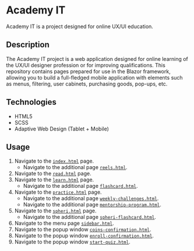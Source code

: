 # Academy IT

Academy IT is a project designed for online UX/UI education.

## Description

The Academy IT project is a web application designed for online learning of the UX/UI designer profession or for improving qualifications. This repository contains pages prepared for use in the Blazor framework, allowing you to build a full-fledged mobile application with elements such as menus, filtering, user cabinets, purchasing goods, pop-ups, etc.

## Technologies

- HTML5
- SCSS
- Adaptive Web Design (Tablet + Mobile)

## Usage

1. Navigate to the [`index.html`](https://academyuxui.netlify.app) page.
   - Navigate to the additional page [`reels.html`](https://academyuxui.netlify.app/reels.html).
2. Navigate to the [`read.html`](https://academyuxui.netlify.app/read.html) page.
3. Navigate to the [`learn.html`](https://academyuxui.netlify.app/learn.html) page.
   - Navigate to the additional page [`flashcard.html`](https://academyuxui.netlify.app/flashcard.html).
4. Navigate to the [`practice.html`](https://academyuxui.netlify.app/practice.html) page.
   - Navigate to the additional page [`weekly-challenges.html`](https://academyuxui.netlify.app/weekly-challenges.html).
   - Navigate to the additional page [`mentorship-program.html`](https://academyuxui.netlify.app/mentorship-program.html).
5. Navigate to the [`spheri.html`](https://academyuxui.netlify.app/spheri.html) page.
   - Navigate to the additional page [`spheri-flashcard.html`](https://academyuxui.netlify.app/spheri-flashcard.html).
6. Navigate to the menu page [`sidebar.html`](https://academyuxui.netlify.app/sidebar.html).
7. Navigate to the popup window [`coins-confirmation.html`](https://academyuxui.netlify.app/coins-confirmation.html).
8. Navigate to the popup window [`enroll-confirmation.html`](https://academyuxui.netlify.app/enroll-confirmation.html).
9. Navigate to the popup window [`start-quiz.html`](https://academyuxui.netlify.app/start-quiz.html).

